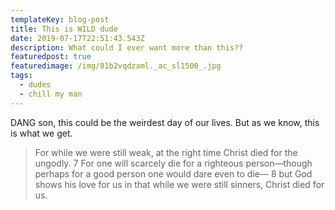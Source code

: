 ```yaml
---
templateKey: blog-post
title: This is WILD dude
date: 2019-07-17T22:51:43.543Z
description: What could I ever want more than this??
featuredpost: true
featuredimage: /img/81b2vqdzaml._ac_sl1500_.jpg
tags:
  - dudes
  - chill my man
---
```

DANG son, this could be the weirdest day of our lives.  But as we know, this is what we get.



> For while we were still weak, at the right time Christ died for the ungodly. 7 For one will scarcely die for a righteous person—though perhaps for a good person one would dare even to die— 8 but God shows his love for us in that while we were still sinners, Christ died for us.

